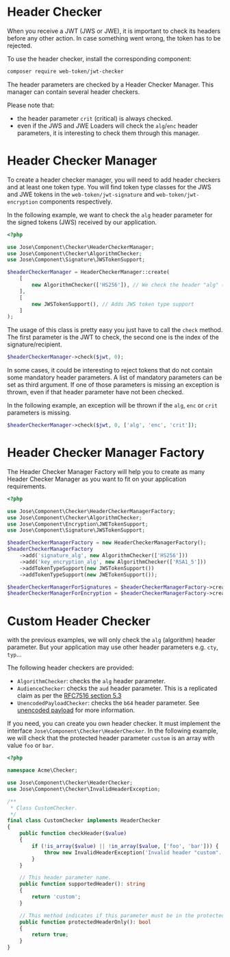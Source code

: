 Header Checker
==============

When you receive a JWT (JWS or JWE), it is important to check its headers before any other action.
In case something went wrong, the token has to be rejected.

To use the header checker, install the corresponding component:

```sh
composer require web-token/jwt-checker
```

The header parameters are checked by a Header Checker Manager.
This manager can contain several header checkers.

Please note that:

* the header parameter `crit` (critical) is always checked.
* even if the JWS and JWE Loaders will check the `alg`/`enc` header parameters, it is interesting to check them through this manager. 

# Header Checker Manager

To create a header checker manager, you will need to add header checkers and at least one token type.
You will find token type classes for the  JWS and JWE tokens in the `web-token/jwt-signature` and `web-token/jwt-encryption` components respectively.

In the following example, we want to check the `alg` header parameter for the signed tokens (JWS) received by our application.

```php
<?php

use Jose\Component\Checker\HeaderCheckerManager;
use Jose\Component\Checker\AlgorithmChecker;
use Jose\Component\Signature\JWSTokenSupport;

$headerCheckerManager = HeaderCheckerManager::create(
    [
        new AlgorithmChecker(['HS256']), // We check the header "alg" (algorithm)
    ],
    [
        new JWSTokenSupport(), // Adds JWS token type support
    ]
);
```

The usage of this class is pretty easy you just have to call the `check` method.
The first parameter is the JWT to check, the second one is the index of the signature/recipient.

```php
$headerCheckerManager->check($jwt, 0);
```

In some cases, it could be interesting to reject tokens that do not contain some mandatory header parameters.
A list of mandatory parameters can be set as third argument. If one of those parameters is missing an exception is thrown,
even if that header parameter have not been checked.

In the following example, an exception will be thrown if the `alg`, `enc` or `crit` parameters is missing.

```php
$headerCheckerManager->check($jwt, 0, ['alg', 'enc', 'crit']);
```

# Header Checker Manager Factory

The Header Checker Manager Factory will help you to create as many Header Checker Manager as you want to fit on your application requirements.

```php
<?php

use Jose\Component\Checker\HeaderCheckerManagerFactory;
use Jose\Component\Checker\AlgorithmChecker;
use Jose\Component\Encryption\JWETokenSupport;
use Jose\Component\Signature\JWSTokenSupport;

$headerCheckerManagerFactory = new HeaderCheckerManagerFactory();
$headerCheckerManagerFactory
    ->add('signature_alg', new AlgorithmChecker(['HS256']))
    ->add('key_encryption_alg', new AlgorithmChecker(['RSA1_5']))
    ->addTokenTypeSupport(new JWSTokenSupport())
    ->addTokenTypeSupport(new JWETokenSupport());

$headerCheckerManagerForSignatures = $headerCheckerManagerFactory->create(['signature_alg']);
$headerCheckerManagerForEncryption = $headerCheckerManagerFactory->create(['key_encryption_alg']);
```

# Custom Header Checker

with the previous examples, we will only check the `alg` (algorithm) header parameter.
But your application may use other header parameters e.g. `cty`, `typ`...

The following header checkers are provided:

* `AlgorithmChecker`: checks the `alg` header parameter.
* `AudienceChecker`: checks the `aud` header parameter. This is a replicated claim as per the [RFC7516 section 5.3](https://tools.ietf.org/html/rfc7519#section-5.3)
* `UnencodedPayloadChecker`: checks the `b64` header parameter. See [unencoded payload](../../advanced/jws/unencoded_payload.md) for more information.

If you need, you can create you own header checker. It must implement the interface `Jose\Component\Checker\HeaderChecker`.
In the following example, we will check that the protected header parameter `custom` is an array with value `foo` or `bar`.

```php
<?php

namespace Acme\Checker;

use Jose\Component\Checker\HeaderChecker;
use Jose\Component\Checker\InvalidHeaderException;

/**
 * Class CustomChecker.
 */
final class CustomChecker implements HeaderChecker
{
    public function checkHeader($value)
    {
        if (!is_array($value) || !in_array($value, ['foo', 'bar'])) {
            throw new InvalidHeaderException('Invalid header "custom".', 'custom', $value);
        }
    }

    // This header parameter name.
    public function supportedHeader(): string
    {
        return 'custom';
    }

    // This method indicates if this parameter must be in the protected header or not.
    public function protectedHeaderOnly(): bool
    {
        return true;
    }
}
```
